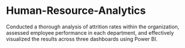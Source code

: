 # Human-Resource-Analytics
Conducted a thorough analysis of attrition rates within the organization, assessed  employee performance in each department, and effectively visualized the results across  three dashboards using Power BI.
